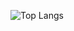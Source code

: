 
![Top Langs](https://github-readme-stats.vercel.app/api/top-langs/?username=Yand-hi&layout=compact&hide=html,css)
